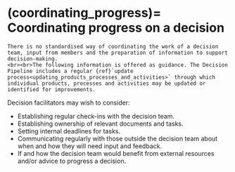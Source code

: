 (coordinating_progress)=
Coordinating progress on a decision
===================================

``` {warning}
There is no standardised way of coordinating the work of a decision team, input from members and the preparation of information to support decision-making.
<br><br>The following information is offered as guidance. The Decision Pipeline includes a regular {ref}`update process<updating_products_processes_and_activities>` through which individual products, processes and activities may be updated or identified for improvements.
```

Decision facilitators may wish to consider:

- Establishing regular check-ins with the decision team.
- Establishing ownership of relevant documents and tasks.
- Setting internal deadlines for tasks.
- Communicating regularly with those outside the decision team about when and how they will need input and feedback.
- If and how the decision team would benefit from external resources and/or advice to progress a decision.  